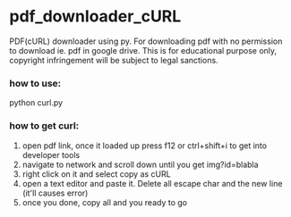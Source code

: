 # pdf_downloader_cURL
PDF(cURL) downloader using py. For downloading pdf with no permission to download ie. pdf in google drive. This is for educational purpose only, copyright infringement will be subject to legal sanctions.

### how to use:
python curl.py

### how to get curl:
1. open pdf link, once it loaded up press f12 or ctrl+shift+i to get into developer tools
2. navigate to network and scroll down until you get img?id=blabla
3. right click on it and select copy as cURL
4. open a text editor and paste it. Delete all escape char and the new line (it'll causes error)
5. once you done, copy all and you ready to go
